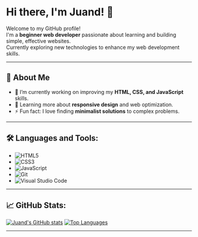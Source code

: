 # Hi there, I'm **Juand!** 👋

Welcome to my GitHub profile!  
I'm a **beginner web developer** passionate about learning and building simple, effective websites.  
Currently exploring new technologies to enhance my web development skills.

---

## 🌟 **About Me**
- 🔭 I’m currently working on improving my **HTML, CSS, and JavaScript** skills.
- 🌱 Learning more about **responsive design** and web optimization.
- ⚡ Fun fact: I love finding **minimalist solutions** to complex problems.

---

## 🛠️ **Languages and Tools:**
- ![HTML5](https://img.shields.io/badge/HTML5-E34F26?style=flat-square&logo=html5&logoColor=white)
- ![CSS3](https://img.shields.io/badge/CSS3-1572B6?style=flat-square&logo=css3&logoColor=white)
- ![JavaScript](https://img.shields.io/badge/JavaScript-F7DF1E?style=flat-square&logo=javascript&logoColor=black)
- ![Git](https://img.shields.io/badge/Git-F05032?style=flat-square&logo=git&logoColor=white)
- ![Visual Studio Code](https://img.shields.io/badge/VS_Code-007ACC?style=flat-square&logo=visual-studio-code&logoColor=white)

---

## 📈 **GitHub Stats:**
[![Juand's GitHub stats](https://github-readme-stats.vercel.app/api?username=Juandxyn&show_icons=true&theme=tokyonight)](https://github.com/Juandxyn)
[![Top Languages](https://github-readme-stats.vercel.app/api/top-langs/?username=Juandxyn&layout=compact&theme=tokyonight)](https://github.com/Juandxyn)

---

